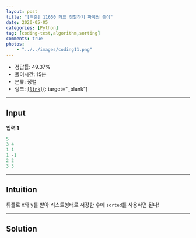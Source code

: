 ```yaml
---
layout: post
title: "[백준] 11650 좌표 정렬하기 파이썬 풀이"
date: 2020-05-05
categories: [Python]
tag: [coding-test,algorithm,sorting]
comments: true
photos:
    - "../../images/coding11.png"
---
```


* 정답률: 49.37%
* 풀이시간: 15분
* 분류: 정렬
* 링크: [`[link]`](https://www.acmicpc.net/problem/11650){: target="_blank"}

----
## Input

**입력 1**

~~~~python
5
3 4
1 1
1 -1
2 2
3 3
~~~~


---
## Intuition

튜플로 x와 y를 받아 리스트형태로 저장한 후에 `sorted`를 사용하면 된다!

--- 
## Solution

